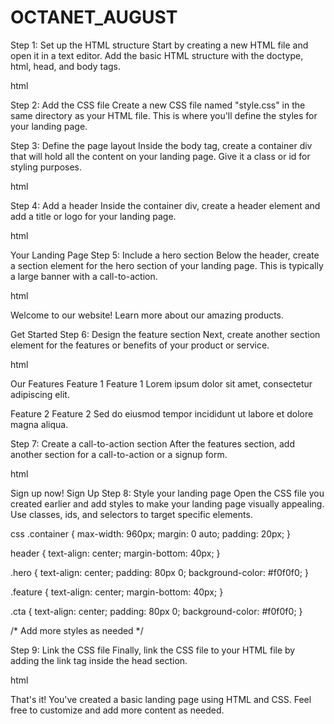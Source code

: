 # OCTANET_AUGUST
Step 1: Set up the HTML structure Start by creating a new HTML file and open it in a text editor. Add the basic HTML structure with the doctype, html, head, and body tags.

html

<title>Your Landing Page</title>
Step 2: Add the CSS file Create a new CSS file named "style.css" in the same directory as your HTML file. This is where you'll define the styles for your landing page.

Step 3: Define the page layout Inside the body tag, create a container div that will hold all the content on your landing page. Give it a class or id for styling purposes.

html

Step 4: Add a header Inside the container div, create a header element and add a title or logo for your landing page.

html

Your Landing Page
Step 5: Include a hero section Below the header, create a section element for the hero section of your landing page. This is typically a large banner with a call-to-action.

html

Welcome to our website!
Learn more about our amazing products.

Get Started
Step 6: Design the feature section Next, create another section element for the features or benefits of your product or service.

html

Our Features
Feature 1
Feature 1
Lorem ipsum dolor sit amet, consectetur adipiscing elit.

Feature 2
Feature 2
Sed do eiusmod tempor incididunt ut labore et dolore magna aliqua.

Step 7: Create a call-to-action section After the features section, add another section for a call-to-action or a signup form.

html

Sign up now!
Sign Up
Step 8: Style your landing page Open the CSS file you created earlier and add styles to make your landing page visually appealing. Use classes, ids, and selectors to target specific elements.

css .container { max-width: 960px; margin: 0 auto; padding: 20px; }

header { text-align: center; margin-bottom: 40px; }

.hero { text-align: center; padding: 80px 0; background-color: #f0f0f0; }

.feature { text-align: center; margin-bottom: 40px; }

.cta { text-align: center; padding: 80px 0; background-color: #f0f0f0; }

/* Add more styles as needed */

Step 9: Link the CSS file Finally, link the CSS file to your HTML file by adding the link tag inside the head section.

html

That's it! You've created a basic landing page using HTML and CSS. Feel free to customize and add more content as needed.
